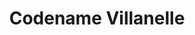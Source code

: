 ---
draft: false
slug: codename-villanelle-3d85624f
title: Codename Villanelle
type: books
params:
  authors:
  - Luke Jennings, Люк Дженнингс
  bookTitle: Codename Villanelle
  book_description: 'Villanelle (a codename, of course) is one of the world''s most
    skilled assassins. A catlike psychopath whose love for the creature comforts of
    her luxurious lifestyle is second only to her love of the game, she specializes
    in murdering the world''s richest and most powerful. But when she murders an influential
    Russian politician, she draws a relentless foe to her tail. Eve Polastri (not
    a codename) is a former MI6 operative hired by the national security services
    for a singular task: to find and capture or kill the assassin responsible, and
    those who have aided her. Eve, whose quiet and otherwise unextraordinary life
    belies her quick wit and keen intellect, accepts the mission. The ensuing chase
    will lead them on a trail around the world, intersecting with corrupt governments
    and powerful criminal organizations, all leading towards a final confrontation
    from which neither will emerge unscathed. Codename Villanelle is a sleek, fast-paced
    international thriller from an exciting new voice in fiction.'
  cover: https://images-na.ssl-images-amazon.com/images/S/compressed.photo.goodreads.com/books/1559047602i/46031432.jpg
  editions count: '43'
  isbn: '9785171131623'
  languages:
  - Английский, Русский
  goodreads_link: https://www.goodreads.com/book/show/46031432
  page_count: '256'
  publication_year: '2018'
  publishers:
  - АСТ
  russian_audioversion: 'no'
  russian_translation_status: exists
  series: Killing Eve
  short_book_description: '«Убивая Еву» - это шпионский триллер, который лег в основу
    одноименного сериала. Книга пронизана едкой иронией и повествует о двух женщинах
    - разведчице Еве Поластри и киллере Вилланель. Ева отличается от типичного спецагента
    отсутствием каких-либо суперспособностей: она обычная женщина, которая устает
    и испытывает страх. Это рядовая сотрудница, и лишь случайное стечение обстоятельств
    приводит её к руководству одним непростым делом…'
  tags:
  - Businessmen
  - Female assassins
  - Fiction espionage
  - Fiction suspense
  - LGBTQ+
  - Mystery Thriller
  - Students
  - Thriller
  - audiobook
  - crime
  - fiction
  - murder
  - mystery
---